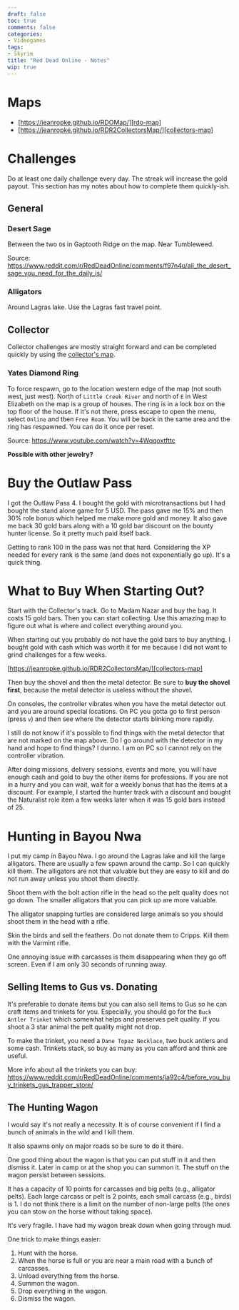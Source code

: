 ```yaml
---
draft: false
toc: true
comments: false
categories:
- Videogames
tags:
- Skyrim
title: "Red Dead Online - Notes"
wip: true
---
```


# Maps

* [https://jeanropke.github.io/RDOMap/][rdo-map]
* [https://jeanropke.github.io/RDR2CollectorsMap/][collectors-map]

[collectors-map]: https://jeanropke.github.io/RDR2CollectorsMap/

[rdo-map]: https://jeanropke.github.io/RDOMap/

# Challenges
Do at least one daily challenge every day. The streak will increase the gold
payout. This section has my notes about how to complete them quickly-ish.

## General

### Desert Sage
Between the two `O`s in Gaptooth Ridge on the map. Near Tumbleweed.

Source: https://www.reddit.com/r/RedDeadOnline/comments/f97n4u/all_the_desert_sage_you_need_for_the_daily_is/

### Alligators
Around Lagras lake. Use the Lagras fast travel point.

## Collector
Collector challenges are mostly straight forward and can be completed quickly by
using the [collector's map][collectors-map].

### Yates Diamond Ring
To force respawn, go to the location western edge of the map (not south west,
just west). North of `Little Creek River` and north of `E` in West Elizabeth on
the map is a group of houses. The ring is in a lock box on the top floor of the
house. If it's not there, press escape to open the menu, select `Online` and
then `Free Roam`. You will be back in the same area and the ring has respawned.
You can do it once per reset.

Source: https://www.youtube.com/watch?v=4Wqqoxtfttc

**Possible with other jewelry?**

# Buy the Outlaw Pass
I got the Outlaw Pass 4. I bought the gold with microtransactions but I had
bought the stand alone game for 5 USD. The pass gave me 15% and then 30% role
bonus which helped me make more gold and money. It also gave me back 30 gold
bars along with a 10 gold bar discount on the bounty hunter license. So it
pretty much paid itself back.

Getting to rank 100 in the pass was not that hard. Considering the XP needed for
every rank is the same (and does not exponentially go up). It's a quick thing.

# What to Buy When Starting Out?
Start with the Collector's track. Go to Madam Nazar and buy the bag. It costs 15
gold bars. Then you can start collecting. Use this amazing map to figure
out what is where and collect everything around you.

When starting out you probably do not have the gold bars to buy anything. I
bought gold with cash which was worth it for me because I did not want to grind
challenges for a few weeks.

[https://jeanropke.github.io/RDR2CollectorsMap/][collectors-map]

Then buy the shovel and then the metal detector. Be sure to **buy the shovel
first**, because the metal detector is useless without the shovel.

On consoles, the controller vibrates when you have the metal detector out and
you are around special locations. On PC you gotta go to first person (press `v`)
and then see where the detector starts blinking more rapidly.

I still do not know if it's possible to find things with the metal detector that
are not marked on the map above. Do I go around with the detector in my hand and
hope to find things? I dunno. I am on PC so I cannot rely on the controller
vibration.

After doing missions, delivery sessions, events and more, you will have enough
cash and gold to buy the other items for professions. If you are not in a hurry
and you can wait, wait for a weekly bonus that has the items at a discount. For
example, I started the hunter track with a discount and bought the Naturalist
role item a few weeks later when it was 15 gold bars instead of 25.

# Hunting in Bayou Nwa
I put my camp in Bayou Nwa. I go around the Lagras lake and kill the large
alligators. There are usually a few spawn around the camp. So I can quickly kill
them. The alligators are not that valuable but they are easy to kill and do not
run away unless you shoot them directly.

Shoot them with the bolt action rifle in the head so the pelt quality does not
go down. The smaller alligators that you can pick up are more valuable.

The alligator snapping turtles are considered large animals so you should shoot
them in the head with a rifle.

Skin the birds and sell the feathers. Do not donate them to Cripps. Kill them
with the Varmint rifle.

One annoying issue with carcasses is them disappearing when they go off screen.
Even if I am only 30 seconds of running away.

## Selling Items to Gus vs. Donating
It's preferable to donate items but you can also sell items to Gus so he can
craft items and trinkets for you. Especially, you should go for the
`Buck Antler Trinket` which somewhat helps and preserves pelt quality. If you
shoot a 3 star animal the pelt quality might not drop.

To make the trinket, you need a `Dane Topaz Necklace`, two buck antlers and some
cash. Trinkets stack, so buy as many as you can afford and think are useful.

More info about all the trinkets you can buy:
https://www.reddit.com/r/RedDeadOnline/comments/ia92c4/before_you_buy_trinkets_gus_trapper_store/

## The Hunting Wagon
I would say it's not really a necessity. It is of course convenient if I find a
bunch of animals in the wild and I kill them.

It also spawns only on major roads so be sure to do it there.

One good thing about the wagon is that you can put stuff in it and then dismiss
it. Later in camp or at the shop you can summon it. The stuff on the wagon
persist between sessions.

It has a capacity of 10 points for carcasses and big pelts (e.g., alligator
pelts). Each large carcass or pelt is 2 points, each small carcass (e.g., birds)
is 1. I do not think there is a limit on the number of non-large pelts (the ones
you can stow on the horse without taking space).

It's very fragile. I have had my wagon break down when going through mud.

One trick to make things easier:

1. Hunt with the horse.
2. When the horse is full or you are near a main road with a bunch of carcasses.
3. Unload everything from the horse.
4. Summon the wagon.
5. Drop everything in the wagon.
6. Dismiss the wagon.

